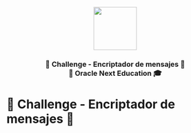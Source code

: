 <p align="center" width="300">
    <img align="center" width="100" src="https://i.ibb.co/BgCh98K/Imagen.png" />
    <h3 align="center">🔑 Challenge - Encriptador de mensajes 🔐 <br> 🍵 Oracle Next Education 🎓 </h3>
 </p>
 
# 🔑 Challenge - Encriptador de mensajes 🔐

